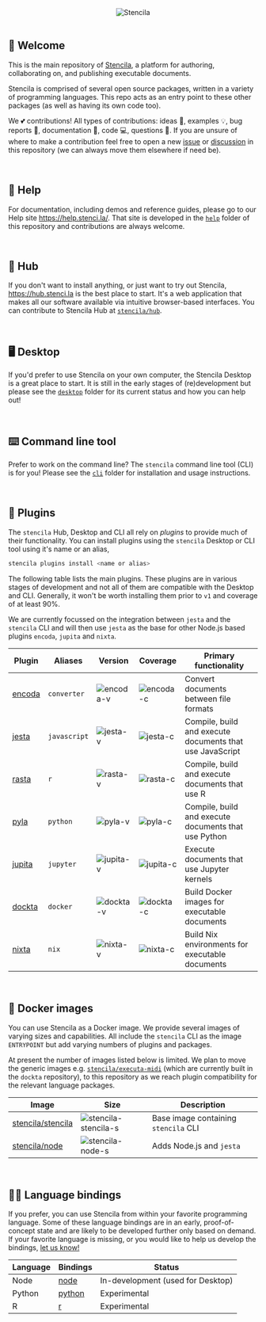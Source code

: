 <div align="center">
	<img src="https://stenci.la/img/stencila/stencilaLogo.svg" alt="Stencila" style="max-width:300px">
</div>
<br>

## 👋 Welcome

This is the main repository of [Stencila](https://stenci.la), a platform for authoring, collaborating on, and publishing executable documents.

Stencila is comprised of several open source packages, written in a variety of programming languages. This repo acts as an entry point to these other packages (as well as having its own code too).

We 💕 contributions! All types of contributions: ideas 🤔, examples 💡, bug reports 🐛, documentation 📖, code 💻, questions 💬. If you are unsure of where to make a contribution feel free to open a new [issue](https://github.com/stencila/stencila/issues/new) or [discussion](https://github.com/stencila/stencila/discussions/new) in this repository (we can always move them elsewhere if need be).

<br>

## 📜 Help

For documentation, including demos and reference guides, please go to our Help site https://help.stenci.la/. That site is developed in the [`help`](help#readme) folder of this repository and contributions are always welcome.

<br>

## 🎁 Hub

If you don't want to install anything, or just want to try out Stencila, https://hub.stenci.la is the best place to start. It's a web application that makes all our software available via intuitive browser-based interfaces. You can contribute to Stencila Hub at [`stencila/hub`](https://github.com/stencila/hub).

<br>

## 🖥️ Desktop

If you'd prefer to use Stencila on your own computer, the Stencila Desktop is a great place to start. It is still in the early stages of (re)development but please see the [`desktop`](desktop#readme) folder for its current status and how you can help out!

<br>

## ⌨️ Command line tool

Prefer to work on the command line? The `stencila` command line tool (CLI) is for you! Please see the [`cli`](cli#readme) folder for installation and usage instructions.

<br>

## 🔌 Plugins

The `stencila` Hub, Desktop and CLI all rely on _plugins_ to provide much of their functionality. You can install plugins using the `stencila` Desktop or CLI tool using it's name or an alias,

```sh
stencila plugins install <name or alias>
```

The following table lists the main plugins. These plugins are in various stages of development and not all of them are compatible with the Desktop and CLI. Generally, it won't be worth installing them prior to `v1` and coverage of at least 90%.

We are currently focussed on the integration between `jesta` and the `stencila` CLI and will then use `jesta` as the base for other Node.js based plugins `encoda`, `jupita` and `nixta`.

| Plugin   | Aliases      | Version     | Coverage    | Primary functionality                                    |
| -------- | ------------ | ----------- | ----------- | -------------------------------------------------------- |
| [encoda] | `converter`  | ![encoda-v] | ![encoda-c] | Convert documents between file formats                   |
| [jesta]  | `javascript` | ![jesta-v]  | ![jesta-c]  | Compile, build and execute documents that use JavaScript |
| [rasta]  | `r`          | ![rasta-v]  | ![rasta-c]  | Compile, build and execute documents that use R          |
| [pyla]   | `python`     | ![pyla-v]   | ![pyla-c]   | Compile, build and execute documents that use Python     |
| [jupita] | `jupyter`    | ![jupita-v] | ![jupita-c] | Execute documents that use Jupyter kernels               |
| [dockta] | `docker`     | ![dockta-v] | ![dockta-c] | Build Docker images for executable documents             |
| [nixta]  | `nix`        | ![nixta-v]  | ![nixta-c]  | Build Nix environments for executable documents          |

<br>

## 🐳 Docker images

You can use Stencila as a Docker image. We provide several images of varying sizes and capabilities. All include the `stencila` CLI as the image `ENTRYPOINT` but add varying numbers of plugins and packages.

At present the number of images listed below is limited. We plan to move the generic images e.g. [`stencila/executa-midi`](https://hub.docker.com/r/stencila/executa-midi) (which are currently built in the `dockta` repository), to this repository as we reach plugin compatibility for the relevant language packages.

| Image               | Size                   | Description                          |
| ------------------- | ---------------------- | ------------------------------------ |
| [stencila/stencila] | ![stencila-stencila-s] | Base image containing `stencila` CLI |
| [stencila/node]     | ![stencila-node-s]     | Adds Node.js and `jesta`             |

<br>

## 👩‍💻 Language bindings

If you prefer, you can use Stencila from within your favorite programming language. Some of these language bindings are in an early, proof-of-concept state and are likely to be developed further only based on demand. If your favorite language is missing, or you would like to help us develop the bindings, [let us know!](https://github.com/stencila/stencila/discussions/new)

| Language | Bindings                | Status                            |
| -------- | ----------------------- | --------------------------------- |
| Node     | [node](node#readme)     | In-development (used for Desktop) |
| Python   | [python](python#readme) | Experimental                      |
| R        | [r](r#readme)           | Experimental                      |

[encoda]: https://github.com/stencila/encoda#readme
[jesta]: https://github.com/stencila/jesta#readme
[pyla]: https://github.com/stencila/pyla#readme
[rasta]: https://github.com/stencila/rasta#readme
[jupita]: https://github.com/stencila/jupita#readme
[dockta]: https://github.com/stencila/dockta#readme
[nixta]: https://github.com/stencila/nixta#readme
[encoda-v]: https://img.shields.io/github/v/release/stencila/encoda?label=
[jesta-v]: https://img.shields.io/github/v/release/stencila/jesta?label=
[rasta-v]: https://img.shields.io/github/v/release/stencila/rasta?label=
[pyla-v]: https://img.shields.io/github/v/release/stencila/pyla?label=
[dockta-v]: https://img.shields.io/github/v/release/stencila/dockta?label=
[nixta-v]: https://img.shields.io/github/v/release/stencila/nixta?label=
[jupita-v]: https://img.shields.io/github/v/release/stencila/jupita?label=
[encoda-c]: https://img.shields.io/codecov/c/github/stencila/encoda?label=
[jesta-c]: https://img.shields.io/codecov/c/github/stencila/jesta?label=
[rasta-c]: https://img.shields.io/codecov/c/github/stencila/rasta?label=
[pyla-c]: https://img.shields.io/codecov/c/github/stencila/pyla?label=
[dockta-c]: https://img.shields.io/codecov/c/github/stencila/dockta?label=
[nixta-c]: https://img.shields.io/codecov/c/github/stencila/nixta?label=
[jupita-c]: https://img.shields.io/codecov/c/github/stencila/jupita?label=
[stencila/stencila]: https://hub.docker.com/r/stencila/stencila
[stencila/node]: https://hub.docker.com/r/stencila/node
[stencila-stencila-s]: https://img.shields.io/docker/image-size/stencila/stencila?label=size&sort=semver
[stencila-node-s]: https://img.shields.io/docker/image-size/stencila/node?label=size&sort=semver
